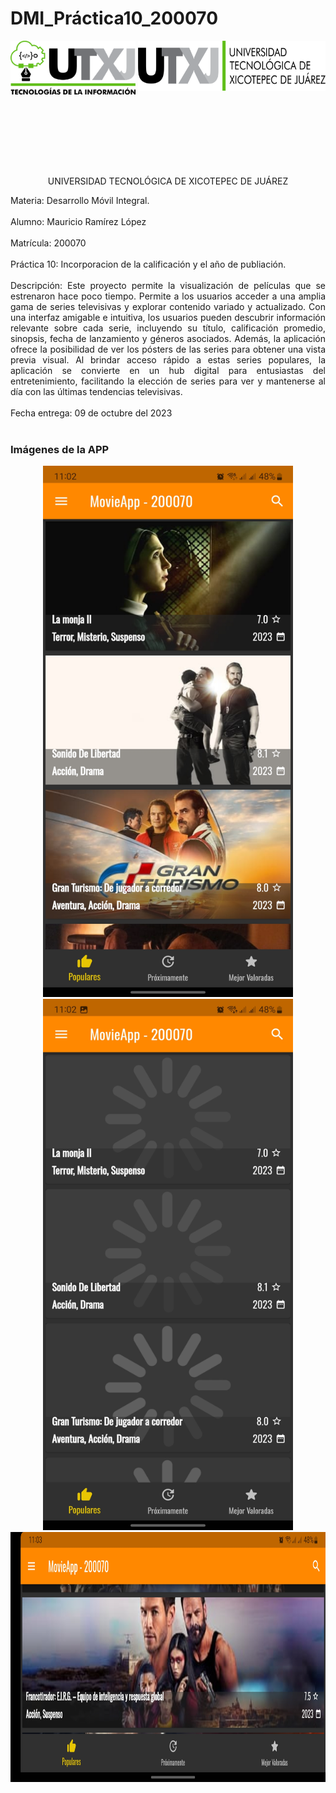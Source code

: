 # DMI_Práctica10_200070
<div style="display: flex; justify-content: space-between;">
    <img align="left" src="https://github.com/MauricioRL15/Logos_UTXJ/blob/main/LOGO%20TIC.png?raw=true" alt="Imagen 1" width="200" />
    <img align="right" src="https://github.com/MauricioRL15/Logos_UTXJ/blob/main/LOGO%20UTXJ%202019.png?raw=true" alt="Imagen 2" width="300" height="80" />
</div>

<br><br><br><br><br><br>

<p align="center">UNIVERSIDAD TECNOLÓGICA DE XICOTEPEC DE JUÁREZ</p>

<div style="text-align: justify;">
Materia: Desarrollo Móvil Integral. <br><br>
Alumno: Mauricio Ramírez López <br><br>
Matrícula: 200070 <br><br>
Práctica 10: Incorporacion de la calificación y el año de publiación. <br><br>
Descripción: Este proyecto permite la visualización de películas que se estrenaron hace poco tiempo. Permite a los usuarios acceder a una amplia gama de series televisivas y explorar contenido variado y actualizado. Con una interfaz amigable e intuitiva, los usuarios pueden descubrir información relevante sobre cada serie, incluyendo su título, calificación promedio, sinopsis, fecha de lanzamiento y géneros asociados. Además, la aplicación ofrece la posibilidad de ver los pósters de las series para obtener una vista previa visual. Al brindar acceso rápido a estas series populares, la aplicación se convierte en un hub digital para entusiastas del entretenimiento, facilitando la elección de series para ver y mantenerse al día con las últimas tendencias televisivas. <br><br>
Fecha entrega: 09 de octubre del 2023
</div>

<br>

### Imágenes de la APP

<div style="text-align: center">
    <img src="https://github.com/MauricioRL15/Imagenes/blob/3d63bb8302d426e766d604611c584e396ab48727/P10_IMG3.jpg?raw=true" alt="Imagen 1" width="400" height="850"/>
    <img src="https://github.com/MauricioRL15/Imagenes/blob/3d63bb8302d426e766d604611c584e396ab48727/P10_IMG2.jpg?raw=true" alt="Imagen 1" width="400" height="850"/>
    <img src="https://github.com/MauricioRL15/Imagenes/blob/3d63bb8302d426e766d604611c584e396ab48727/P10_IMG1.jpg?raw=true" alt="Imagen 1" width="850" height="400"/>
</div>
